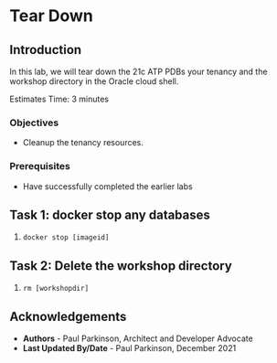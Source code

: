 # Tear Down

## Introduction

In this lab, we will tear down the 21c ATP PDBs your tenancy and the workshop directory in the Oracle cloud shell.

Estimates Time: 3 minutes

### Objectives

* Cleanup the tenancy resources.

### Prerequisites

* Have successfully completed the earlier labs

## Task 1: docker stop any databases

1. `docker stop [imageid]`

## Task 2: Delete the workshop directory

1. `rm [workshopdir]`

## Acknowledgements

* **Authors** - Paul Parkinson, Architect and Developer Advocate
* **Last Updated By/Date** - Paul Parkinson, December 2021
